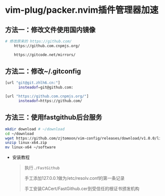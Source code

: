 # vim-plug/packer.nvim插件管理器加速

## 方法一：修改文件使用国内镜像

```bash
# 修改原来的 https://github.com/
    https://github.com.cnpmjs.org/

    https://gitcode.net/mirrors/
```

## 方法二：修改~/.gitconfig

```bash
[url "git@git.zhlh6.cn:"]
      insteadof=git@github.com:

[url "https://github.com.cnpmjs.org/"]
      insteadof=https://github.com/
```

## 方法三：使用fastgithub后台服务

```bash
mkdir download # ~/download
cd ~/download
wget https://github.com/zjtomoon/vim-config/releases/download/v1.0.0/linux-x64.zip
unzip linux-x64.zip
mv linux-x64 ~/software
```

+ 安装教程
  
  > 执行`./FastGithub`
  > 
  > 手工添加127.0.0.1做为/etc/resolv.conf的第一条记录
  > 
  > 手工安装CACert/FastGithub.cer到受信任的根证书颁发机构


